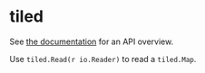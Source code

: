 tiled
=====

See [the documentation](https://godoc.org/github.com/gonutz/tiled) for an API overview.

Use `tiled.Read(r io.Reader)` to read a `tiled.Map`.